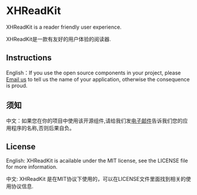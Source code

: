 XHReadKit
=========

XHReadKit is a reader friendly user experience.         

XHReadKit是一款有友好的用户体验的阅读器.

## Instructions
         
English：If you use the open source components in your project, please [Email us](mailto:xhzengAIB@gmail.com?subject=From%20GitHub%20XHReadKit) to tell us the name of your application, otherwise the consequence is proud.

## 须知   
    
中文：如果您在你的项目中使用该开源组件,请给我们发[电子邮件](mailto:xhzengAIB@gmail.com?subject=From%20GitHub%20XHReadKit)告诉我们您的应用程序的名称,否则后果自负。         

## License

English:   XHReadKit is acailable under the MIT license, see the LICENSE file for more information.

中文:      XHReadKit 是在MIT协议下使用的，可以在LICENSE文件里面找到相关的使用协议信息.
